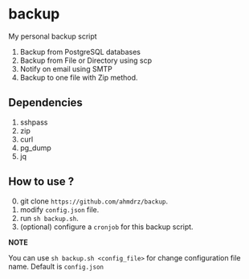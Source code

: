 # backup
My personal backup script

1. Backup from PostgreSQL databases
2. Backup from File or Directory using scp
3. Notify on email using SMTP
4. Backup to one file with Zip method.

## Dependencies

1. sshpass
2. zip
3. curl
4. pg_dump
5. jq

## How to use ?

0. git clone `https://github.com/ahmdrz/backup`.
1. modify `config.json` file.
2. run `sh backup.sh`.
3. (optional) configure a `cronjob` for this backup script.

**NOTE**

You can use `sh backup.sh <config_file>` for change configuration file name.
Default is `config.json`